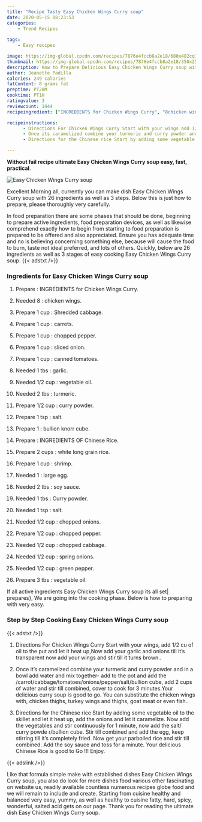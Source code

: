 ```yaml
---
title: "Recipe Tasty Easy Chicken Wings Curry soup"
date: 2020-05-15 08:23:53
categories:
    - Trend Recipes
    
tags:
    - Easy recipes

image: https://img-global.cpcdn.com/recipes/7876e4fccb8a2e18/680x482cq70/easy-chicken-wings-curry-soup-recipe-main-photo.jpg
thumbnail: https://img-global.cpcdn.com/recipes/7876e4fccb8a2e18/350x250cq70/easy-chicken-wings-curry-soup-recipe-main-photo.jpg
description: How to Prepare Delicious Easy Chicken Wings Curry soup with 26 ingredients and 3 stages of easy cooking.
author: Jeanette Padilla
calories: 249 calories
fatContent: 8 grams fat
preptime: PT28M
cooktime: PT1H
ratingvalue: 3
reviewcount: 1444
recipeingredient: ["INGREDIENTS for Chicken Wings Curry", "8chicken wings", "1 cupShredded cabbage", "1 cupcarrots", "1 cupchopped pepper", "1 cupsliced onion", "1 cupcanned tomatoes", "1 tbsgarlic", "1/2 cupvegetable oil", "2 tbsturmeric", "1/2 cupcurry powder", "1 tspsalt", "1bullion knorr cube", "INGREDIENTS OF Chinese Rice", "2 cupswhite long grain rice", "1 cupshrimp", "1large egg", "2 tbssoy sauce", "1 tbsCurry powder", "1 tspsalt", "1/2 cupchopped onions", "1/2 cupchopped pepper", "1/2 cupchopped cabbage", "1/2 cupspring onions", "1/2 cupgreen pepper", "3 tbsvegetable oil"]

recipeinstructions: 
      - Directions For Chicken Wings Curry Start with your wings add 12 cu of oil to the put and let it heat upNow add your garlic and onions till its transparent now add your wings and stir till it turns brown 
      - Once its caramelized combine your turmeric and curry powder and in a bowl add water and mix together add to the pot and add the carrotcabbagetomatoesonionspeppersaltbullion cube add 2 cups of water and stir till combined cover to cook for 3 minutesYour delicious curry soup is good to go You can substitute the chicken wings with chicken thighs turkey wings and thighs goat meat or even fish 
      - Directions for the Chinese rice Start by adding some vegetable oil to the skillet and let it heat up add the onions and let it caramelize Now add the vegetables and stir continuously for 1 minute now add the salt curry powde rbullion cube Stir till combined and add the egg keep stirring till its completely fried Now get your parboiled rice and stir till combined Add the soy sauce and toss for a minute Your delicious Chinese Rice is good to Go  Enjoy

---
```




**Without fail recipe ultimate Easy Chicken Wings Curry soup easy, fast, practical**. 


![Easy Chicken Wings Curry soup](https://img-global.cpcdn.com/recipes/7876e4fccb8a2e18/680x482cq70/easy-chicken-wings-curry-soup-recipe-main-photo.jpg "Easy Chicken Wings Curry soup")




Excellent Morning all, currently you can make dish Easy Chicken Wings Curry soup with 26 ingredients as well as 3 steps. Below this is just how to prepare, please thoroughly very carefully.

In food preparation there are some phases that should be done, beginning to prepare active ingredients, food preparation devices, as well as likewise comprehend exactly how to begin from starting to food preparation is prepared to be offered and also appreciated. Ensure you has adequate time and no is believing concerning something else, because will cause the food to burn, taste not ideal preferred, and lots of others. Quickly, below are 26 ingredients as well as 3 stages of easy cooking Easy Chicken Wings Curry soup.
{{< adstxt />}}

### Ingredients for Easy Chicken Wings Curry soup


1. Prepare  : INGREDIENTS for Chicken Wings Curry.

1. Needed 8 : chicken wings.

1. Prepare 1 cup : Shredded cabbage.

1. Prepare 1 cup : carrots.

1. Prepare 1 cup : chopped pepper.

1. Prepare 1 cup : sliced onion.

1. Prepare 1 cup : canned tomatoes.

1. Needed 1 tbs : garlic.

1. Needed 1/2 cup : vegetable oil.

1. Needed 2 tbs : turmeric.

1. Prepare 1/2 cup : curry powder.

1. Prepare 1 tsp : salt.

1. Prepare 1 : bullion knorr cube.

1. Prepare  : INGREDIENTS OF Chinese Rice.

1. Prepare 2 cups : white long grain rice.

1. Prepare 1 cup : shrimp.

1. Needed 1 : large egg.

1. Needed 2 tbs : soy sauce.

1. Needed 1 tbs : Curry powder.

1. Needed 1 tsp : salt.

1. Needed 1/2 cup : chopped onions.

1. Prepare 1/2 cup : chopped pepper.

1. Needed 1/2 cup : chopped cabbage.

1. Needed 1/2 cup : spring onions.

1. Needed 1/2 cup : green pepper.

1. Prepare 3 tbs : vegetable oil.



If all active ingredients Easy Chicken Wings Curry soup its all set| prepares}, We are going into the cooking phase. Below is how to preparing with very easy.

### Step by Step Cooking Easy Chicken Wings Curry soup

{{< adstxt />}}


1. Directions For Chicken Wings Curry 
Start with your wings, add 1/2 cu of oil to the put and let it heat up,Now add your garlic and onions till it’s transparent now add your wings and stir till it turns brown..



1. Once it’s caramelized combine your turmeric and curry powder and in a bowl add water and mix together- add to the pot and add the /carrot/cabbage/tomatoes/onions/pepper/salt/bullion cube, add 2 cups of water and stir till combined, cover to cook for 3 minutes.Your delicious curry soup is good to go. You can substitute the chicken wings with, chicken thighs, turkey wings and thighs, goat meat or even fish..



1. Directions for the Chinese rice 
Start by adding some vegetable oil to the skillet and let it heat up, add the onions and let it caramelize. Now add the vegetables and stir continuously for 1 minute, now add the salt/ curry powde r/bullion cube. Stir till combined and add the egg, keep stirring till it’s completely fried. Now get your parboiled rice and stir till combined. Add the soy sauce and toss for a minute. Your delicious Chinese Rice is good to Go !!! Enjoy.





{{< adslink />}}

Like that formula simple make with established dishes Easy Chicken Wings Curry soup, you also do look for more dishes food various other fascinating on website us, readily available countless numerous recipes globe food and we will remain to include and create. Starting from cuisine healthy and balanced very easy, yummy, as well as healthy to cuisine fatty, hard, spicy, wonderful, salted acid gets on our page. Thank you for reading the ultimate dish Easy Chicken Wings Curry soup.
